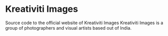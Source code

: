 # Kreativiti Images
Source code to the official website of Kreativiti Images
Kreativiti Images is a group of photographers and visual artists based out of India.
